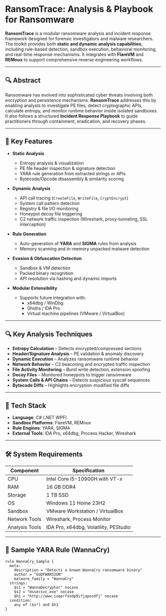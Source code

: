 # RansomTrace: Analysis & Playbook for Ransomware

**RansomTrace** is a modular ransomware analysis and incident response framework designed for forensic investigators and malware researchers. The toolkit provides both **static and dynamic analysis capabilities**, including rule-based detection, sandbox execution, behavioral monitoring, and real-time response mechanisms. It integrates with **FlareVM** and **REMnux** to support comprehensive reverse engineering workflows.

---

## 🔍 Abstract

Ransomware has evolved into sophisticated cyber threats involving both encryption and persistence mechanisms. **RansomTrace** addresses this by enabling analysts to investigate PE files, detect cryptographic APIs, calculate entropy, and monitor runtime behavior inside isolated sandboxes. It also follows a structured **Incident Response Playbook** to guide practitioners through containment, eradication, and recovery phases.

---

## 🧠 Key Features

- **Static Analysis**
  - Entropy analysis & visualization
  - PE file header inspection & signature detection
  - YARA rule generation from extracted strings or APIs
  - Bytecode/Opcode disassembly & similarity scoring

- **Dynamic Analysis**
  - API call tracing (`CreateFile`, `WriteFile`, `CryptEncrypt`)
  - System call pattern detection
  - Registry & file I/O monitoring
  - Honeypot decoy file triggering
  - C2 network traffic inspection (Wireshark, proxy-tunneling, SSL interception)

- **Rule Generation**
  - Auto-generation of **YARA** and **SIGMA** rules from analysis
  - Memory scanning and in-memory unpacked malware detection

- **Evasion & Obfuscation Detection**
  - Sandbox & VM detection
  - Packed binary recognition
  - API resolution via hashing and dynamic imports

- **Modular Extensibility**
  - Supports future integration with:
    - x64dbg / WinDbg
    - Ghidra / IDA Pro
    - Virtual machine pipelines (VMware / VirtualBox)

---

## 🔍 Key Analysis Techniques

- **Entropy Calculation** – Detects encrypted/compressed sections  
- **Header/Signature Analysis** – PE validation & anomaly discovery  
- **Dynamic Execution** – Analyzes ransomware runtime behavior  
- **Network Behavior** – C2 beaconing and encrypted traffic inspection  
- **File Activity Monitoring** – Burst write detection, extension spoofing  
- **Decoy Files** – Monitored honeypots to trigger ransomware  
- **System Calls & API Chains** – Detects suspicious syscall sequences  
- **Bytecode Diffs** – Highlights encryption-modified file diffs  

---

## 🧩 Tech Stack

- **Language**: C# (.NET WPF)  
- **Sandbox Platforms**: FlareVM, REMnux  
- **Rule Engines**: YARA, SIGMA  
- **External Tools**: IDA Pro, x64dbg, Process Hacker, Wireshark  

---

## 🛠️ System Requirements

| Component          | Specification                          |
|--------------------|----------------------------------------|
| CPU                | Intel Core i5-10900H with VT-x         |
| RAM                | 16 GB DDR4                             |
| Storage            | 1 TB SSD                               |
| OS                 | Windows 11 Home 23H2                   |
| Sandbox            | VMware Workstation / VirtualBox        |
| Network Tools      | Wireshark, Process Monitor             |
| Analysis Tools     | IDA Pro, x64dbg, Volatility, PEStudio  |

---

## 🔐 Sample YARA Rule (WannaCry)

```yara
rule WannaCry_Sample {
  meta:
    description = "Detects a known WannaCry ransomware binary"
    author = "GoDFWARSION"
    malware_family = "WannaCry"
  strings:
    $s1 = "WannaDecryptor" nocase
    $s2 = "mssecsvc.exe" nocase
    $h1 = "http://www.iuqerfsodp9ifjaposdfj" nocase
  condition:
    any of ($s*) and $h1
}
